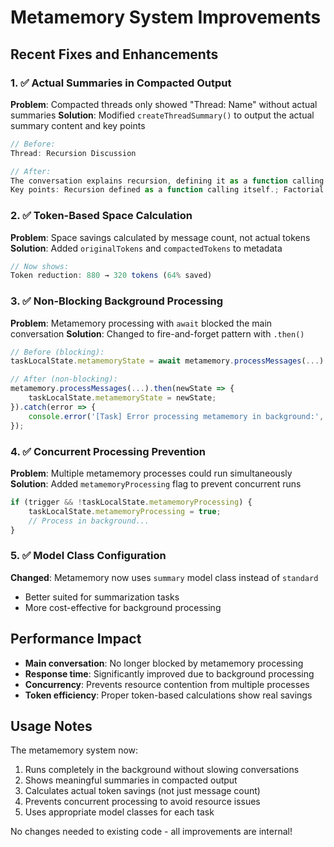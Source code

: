 # Metamemory System Improvements

## Recent Fixes and Enhancements

### 1. ✅ Actual Summaries in Compacted Output
**Problem**: Compacted threads only showed "Thread: Name" without actual summaries
**Solution**: Modified `createThreadSummary()` to output the actual summary content and key points

```javascript
// Before:
Thread: Recursion Discussion

// After:
The conversation explains recursion, defining it as a function calling itself and providing the factorial function as an example.
Key points: Recursion defined as a function calling itself.; Factorial function provided as an example of recursion.
```

### 2. ✅ Token-Based Space Calculation
**Problem**: Space savings calculated by message count, not actual tokens
**Solution**: Added `originalTokens` and `compactedTokens` to metadata

```javascript
// Now shows:
Token reduction: 880 → 320 tokens (64% saved)
```

### 3. ✅ Non-Blocking Background Processing
**Problem**: Metamemory processing with `await` blocked the main conversation
**Solution**: Changed to fire-and-forget pattern with `.then()`

```javascript
// Before (blocking):
taskLocalState.metamemoryState = await metamemory.processMessages(...)

// After (non-blocking):
metamemory.processMessages(...).then(newState => {
    taskLocalState.metamemoryState = newState;
}).catch(error => {
    console.error('[Task] Error processing metamemory in background:', error);
});
```

### 4. ✅ Concurrent Processing Prevention
**Problem**: Multiple metamemory processes could run simultaneously
**Solution**: Added `metamemoryProcessing` flag to prevent concurrent runs

```javascript
if (trigger && !taskLocalState.metamemoryProcessing) {
    taskLocalState.metamemoryProcessing = true;
    // Process in background...
}
```

### 5. ✅ Model Class Configuration
**Changed**: Metamemory now uses `summary` model class instead of `standard`
- Better suited for summarization tasks
- More cost-effective for background processing

## Performance Impact

- **Main conversation**: No longer blocked by metamemory processing
- **Response time**: Significantly improved due to background processing
- **Concurrency**: Prevents resource contention from multiple processes
- **Token efficiency**: Proper token-based calculations show real savings

## Usage Notes

The metamemory system now:
1. Runs completely in the background without slowing conversations
2. Shows meaningful summaries in compacted output
3. Calculates actual token savings (not just message count)
4. Prevents concurrent processing to avoid resource issues
5. Uses appropriate model classes for each task

No changes needed to existing code - all improvements are internal!